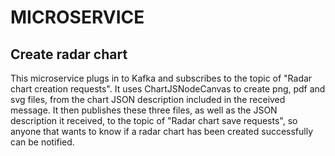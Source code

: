 # MICROSERVICE

## Create radar chart

This microservice plugs in to Kafka and subscribes to the topic of "Radar chart creation requests". It uses ChartJSNodeCanvas to create png, pdf and svg files, from the chart JSON description included in the received message. It then publishes these three files, as well as the JSON description it received, to the topic of "Radar chart save requests", so anyone that wants to know if a radar chart has been created successfully can be notified.
